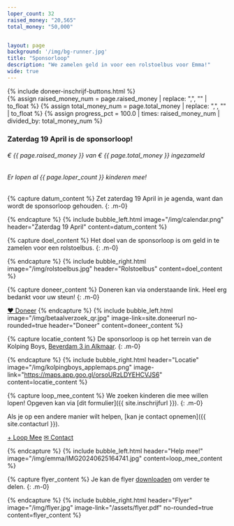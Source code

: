 ```yaml
---
loper_count: 32
raised_money: "20,565"
total_money: "50,000"


layout: page
background: '/img/bg-runner.jpg'
title: "Sponsorloop"
description: "We zamelen geld in voor een rolstoelbus voor Emma!"
wide: true
---
```


<div class="col-lg-11 mx-auto">
{% include doneer-inschrijf-buttons.html %}
</div>
<!-- This calculates the percentage, which is used for the progress bar -->
{% assign raised_money_num = page.raised_money | replace: ",", "" | to_float %}
{% assign total_money_num = page.total_money | replace: ",", "" | to_float %}
{% assign progress_pct = 100.0 | times: raised_money_num | divided_by: total_money_num %}


<div class="progress-bg col-lg-11 mx-auto">
    <h3 id="countdown">Zaterdag 19 April is de sponsorloop! </h3>
    <div class="progress">
        <div class="progress-bar active" role="progressbar" aria-valuemin="0" aria-valuemax="100" style="width: {{ progress_pct }}%;" aria-valuenow="{{ progress_pct }}">
        </div>
    </div>
    <div class="row mx-auto justify-content-between" style="margin-top: 10px;">
        <h6>€ {{ page.raised_money }} van € {{ page.total_money }} ingezameld</h6>
        <h6>Er lopen al {{ page.loper_count }} kinderen mee!</h6>
    </div>
</div>

{% capture datum_content %}
Zet zaterdag 19 April in je agenda, want dan wordt de sponsorloop gehouden.
{: .m-0}

{% endcapture %}
{% include bubble_left.html image="/img/calendar.png" header="Zaterdag 19 April"
content=datum_content %}

{% capture doel_content %}
Het doel van de sponsorloop is om geld in te zamelen voor een rolstoelbus.
{: .m-0}

{% endcapture %}
{% include bubble_right.html image="/img/rolstoelbus.jpg" header="Rolstoelbus"
content=doel_content %}


{% capture doneer_content %}
Doneren kan via onderstaande link. Heel erg bedankt voor uw steun!
{: .m-0}

<a class="btn-xl btn-danger col-5" href="{{ site.doneerurl }}">&#10084;&#65038; Doneer</a>
{% endcapture %}
{% include bubble_left.html image="/img/betaalverzoek_qr.jpg" image-link=site.doneerurl no-rounded=true header="Doneer"
content=doneer_content %}

{% capture locatie_content %}
De sponsorloop is op het terrein van de Kolping Boys, [Beverdam 3 in Alkmaar](https://maps.app.goo.gl/orsoURzLDYEHCVJS6).
{: .m-0}

{% endcapture %}
{% include bubble_right.html header="Locatie"
image="/img/kolpingboys_applemaps.png" image-link="https://maps.app.goo.gl/orsoURzLDYEHCVJS6"
content=locatie_content %}


{% capture loop_mee_content %}
We zoeken kinderen die mee willen lopen! Opgeven kan via [dit formulier]({{ site.inschrijfurl }}).
{: .m-0}

Als je op een andere manier wilt helpen, [kan je contact opnemen]({{ site.contacturl }}).

<a class="btn-xl btn-primary col-3" href="{{ site.inschrijfurl }}">+ Loop Mee</a>
<a class="btn-xl btn-primary col-3" href="{{ site.contacturl }}">&#9993; Contact</a>

{% endcapture %}
{% include bubble_left.html header="Help mee!" image="/img/emma/IMG20240625164741.jpg"
content=loop_mee_content %}

{% capture flyer_content %}
Je kan de flyer [downloaden](/assets/flyer.pdf) om verder te delen.
{: .m-0}

{% endcapture %}
{% include bubble_right.html header="Flyer" image="/img/flyer.jpg" image-link="/assets/flyer.pdf" no-rounded=true
content=flyer_content %}
